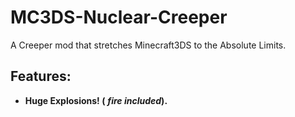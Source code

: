# MC3DS-Nuclear-Creeper
A Creeper mod that stretches Minecraft3DS to the Absolute Limits.

## Features:
- **Huge Explosions! (** ***fire included*).**

